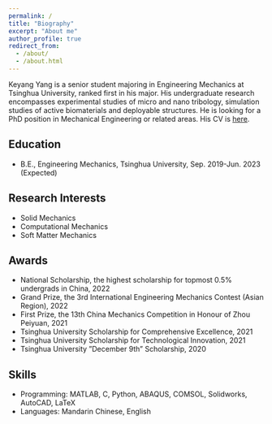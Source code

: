 ```yaml
---
permalink: /
title: "Biography"
excerpt: "About me"
author_profile: true
redirect_from: 
  - /about/
  - /about.html
---
```


Keyang Yang is a senior student majoring in Engineering Mechanics at Tsinghua University, ranked first in his major. His undergraduate research encompasses experimental studies of micro and nano tribology, simulation studies of active biomaterials and deployable structures. He is looking for a PhD position in Mechanical Engineering or related areas. His CV is [here](/keyangyang.github.io/files/CV_202210.pdf).

Education
-----
* B.E., Engineering Mechanics, Tsinghua University, Sep. 2019-Jun. 2023 (Expected)

Research Interests
-----
* Solid Mechanics
* Computational Mechanics
* Soft Matter Mechanics

Awards
-----
* National Scholarship, the highest scholarship for topmost 0.5% undergrads in China, 2022
* Grand Prize, the 3rd International Engineering Mechanics Contest (Asian Region), 2022
* First Prize, the 13th China Mechanics Competition in Honour of Zhou Peiyuan, 2021
* Tsinghua University Scholarship for Comprehensive Excellence, 2021
* Tsinghua University Scholarship for Technological Innovation, 2021
* Tsinghua University ”December 9th” Scholarship, 2020

Skills
-----
* Programming: MATLAB, C, Python, ABAQUS, COMSOL, Solidworks, AutoCAD, LaTeX
* Languages: Mandarin Chinese, English

